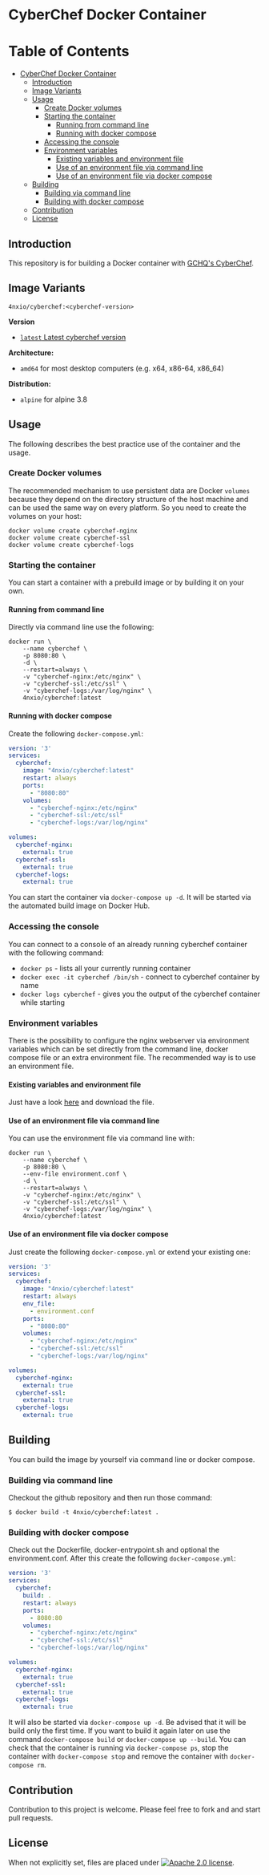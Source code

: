 # CyberChef Docker Container

Table of Contents
=================

   * [CyberChef Docker Container](#cyberchef-docker-container)
     * [Introduction](#introduction)
      * [Image Variants](#image-variants)
      * [Usage](#usage)
        * [Create Docker volumes](#create-docker-volumes)
        * [Starting the container](#starting-the-container)
          * [Running from command line](#running-from-command-line)
          * [Running with docker compose](#running-with-docker-compose)
        * [Accessing the console](#accessing-the-console)
        * [Environment variables](#environment-variables)
          * [Existing variables and environment file](#existing-variables-and-environment-file)
          * [Use of an environment file via command line](#use-of-an-environment-file-via-command-line)
          * [Use of an environment file via docker compose](#use-of-an-environment-file-via-docker-compose)
      * [Building](#building)
        * [Building via command line](#building-via-command-line)
        * [Building with docker compose](#building-with-docker-compose)
      * [Contribution](#contribution)
      * [License](#license)

## Introduction
This repository is for building a Docker container with [GCHQ's CyberChef](https://github.com/gchq/CyberChef).

## Image Variants

``4nxio/cyberchef:<cyberchef-version>``

**Version**

* [``latest`` Latest cyberchef version](https://github.com/4nx/cyberchef/blob/master/Dockerfile)

**Architecture:**

* ``amd64`` for most desktop computers (e.g. x64, x86-64, x86_64)

**Distribution:**

* ``alpine`` for alpine 3.8

## Usage

The following describes the best practice use of the container and the usage.

### Create Docker volumes

The recommended mechanism to use persistent data are Docker ``volumes`` because they depend on the directory structure of the host machine and can be used the same way on every platform. So you need to create the volumes on your host:
```
docker volume create cyberchef-nginx
docker volume create cyberchef-ssl
docker volume create cyberchef-logs
```

### Starting the container

You can start a container with a prebuild image or by building it on your own.

#### Running from command line

Directly via command line use the following:
```SHELL
docker run \
    --name cyberchef \
    -p 8080:80 \
    -d \
    --restart=always \
    -v "cyberchef-nginx:/etc/nginx" \
    -v "cyberchef-ssl:/etc/ssl" \
    -v "cyberchef-logs:/var/log/nginx" \
    4nxio/cyberchef:latest
```

#### Running with docker compose

Create the following ``docker-compose.yml``:
```YAML
version: '3'
services:
  cyberchef:
    image: "4nxio/cyberchef:latest"
    restart: always
    ports:
      - "8080:80"
    volumes:
      - "cyberchef-nginx:/etc/nginx"
      - "cyberchef-ssl:/etc/ssl"
      - "cyberchef-logs:/var/log/nginx"

volumes:
  cyberchef-nginx:
    external: true
  cyberchef-ssl:
    external: true
  cyberchef-logs:
    external: true
```

You can start the container via ``docker-compose up -d``. It will be started via the automated build image on Docker Hub. 

### Accessing the console

You can connect to a console of an already running cyberchef container with the following command:
* ``docker ps``  - lists all your currently running container
* ``docker exec -it cyberchef /bin/sh`` - connect to cyberchef container by name
* ``docker logs cyberchef`` - gives you the output of the cyberchef container while starting

### Environment variables

There is the possibility to configure the nginx webserver via environment variables which can be set directly from the command line, docker compose file or an extra environment file. The recommended way is to use an environment file.

#### Existing variables and environment file

Just have a look [here](https://github.com/4nx/cyberchef/blob/master/environment.conf) and download the file.

#### Use of an environment file via command line

You can use the environment file via command line with:
```SHELL
docker run \
    --name cyberchef \
    -p 8080:80 \
    --env-file environment.conf \
    -d \
    --restart=always \
    -v "cyberchef-nginx:/etc/nginx" \
    -v "cyberchef-ssl:/etc/ssl" \
    -v "cyberchef-logs:/var/log/nginx" \
    4nxio/cyberchef:latest
```

#### Use of an environment file via docker compose

Just create the following ``docker-compose.yml`` or extend your existing one:
```YAML
version: '3'
services:
  cyberchef:
    image: "4nxio/cyberchef:latest"
    restart: always
    env_file:
      - environment.conf
    ports:
      - "8080:80"
    volumes:
      - "cyberchef-nginx:/etc/nginx"
      - "cyberchef-ssl:/etc/ssl"
      - "cyberchef-logs:/var/log/nginx"

volumes:
  cyberchef-nginx:
    external: true
  cyberchef-ssl:
    external: true
  cyberchef-logs:
    external: true
```

## Building

You can build the image by yourself via command line or docker compose.

### Building via command line

Checkout the github repository and then run those command:
```
$ docker build -t 4nxio/cyberchef:latest .
```

### Building with docker compose

Check out the Dockerfile, docker-entrypoint.sh and optional the environment.conf. After this create the following ``docker-compose.yml``:
```YAML
version: '3'
services:
  cyberchef:
    build: .
    restart: always
    ports:
      - 8080:80
    volumes:
      - "cyberchef-nginx:/etc/nginx"
      - "cyberchef-ssl:/etc/ssl"
      - "cyberchef-logs:/var/log/nginx"

volumes:
  cyberchef-nginx:
    external: true
  cyberchef-ssl:
    external: true
  cyberchef-logs:
    external: true
```
It will also be started via ``docker-compose up -d``. Be advised that it will be build only the first time. If you want to build it again later on use the command ``docker-compose build`` or ``docker-compose up --build``. You can check that the container is running via ``docker-compose ps``, stop the container with ``docker-compose stop`` and remove the container with ``docker-compose rm``.

## Contribution

Contribution to this project is welcome. Please feel free to fork and and start pull requests.

## License

When not explicitly set, files are placed under [![Apache 2.0 license](https://img.shields.io/badge/license-Apache2.0-blue.svg)](https://github.com/4nx/cyberchef/blob/master/LICENSE).
